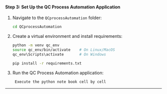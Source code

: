#### **Step 3: Set Up the QC Process Automation Application**
1. Navigate to the `QCprocessAutomation` folder:  
   ```bash
   cd QCprocessAutomation
   ```
2. Create a virtual environment and install requirements:  
   ```bash
   python -m venv qc_env
   source qc_env/bin/activate    # On Linux/MacOS
   qc_env\Scripts\activate       # On Windows

   pip install -r requirements.txt
   ```
3. Run the QC Process Automation application:  
   ```bash
    Execute the python note book cell by cell
   ```

---